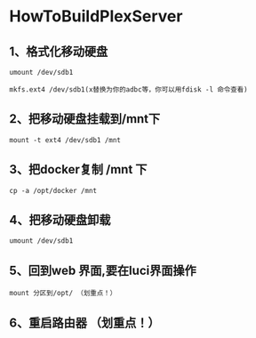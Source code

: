 # HowToBuildPlexServer

## 1、格式化移动硬盘

`umount /dev/sdb1`

`mkfs.ext4 /dev/sdb1(x替换为你的adbc等，你可以用fdisk -l 命令查看)`

## 2、把移动硬盘挂载到/mnt下

`mount -t ext4 /dev/sdb1 /mnt`

## 3、把docker复制 /mnt 下
`cp -a /opt/docker /mnt`

## 4、把移动硬盘卸载

`umount /dev/sdb1`

## 5、回到web 界面,要在luci界面操作

 `mount 分区到/opt/ （划重点！）`
 
## 6、重启路由器 （划重点！）
